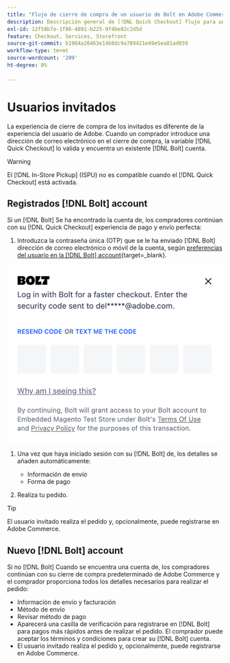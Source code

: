 ```yaml
---
title: "Flujo de cierre de compra de un usuario de Bolt en Adobe Commerce"
description: Descripción general de [!DNL Quick Checkout] flujo para un usuario de Pernos en Adobe Commerce.
exl-id: 12f58b7e-1f86-4891-b225-9f4be82c2d5d
feature: Checkout, Services, Storefront
source-git-commit: b1984a26463e14b8dc9a789421e49e5ea81ad039
workflow-type: tm+mt
source-wordcount: '209'
ht-degree: 0%

---
```


# Usuarios invitados

La experiencia de cierre de compra de los invitados es diferente de la experiencia del usuario de Adobe. Cuando un comprador introduce una dirección de correo electrónico en el cierre de compra, la variable [!DNL Quick Checkout] lo valida y encuentra un existente [!DNL Bolt] cuenta.

>[!WARNING]
>
> El [!DNL In-Store Pickup] (ISPU) no es compatible cuando el [!DNL Quick Checkout] está activada.

## Registrados [!DNL Bolt] account

Si un [!DNL Bolt] Se ha encontrado la cuenta de, los compradores continúan con su [!DNL Quick Checkout] experiencia de pago y envío perfecta:

1. Introduzca la contraseña única (OTP) que se le ha enviado [!DNL Bolt] dirección de correo electrónico o móvil de la cuenta, según [preferencias del usuario en la [!DNL Bolt] account](https://help.bolt.com/shoppers/account/account-settings/#how-to-set-preferred-login-method){target=_blank}.

![Ventana emergente OTP](assets/new-logo-otp-email.png)

1. Una vez que haya iniciado sesión con su [!DNL Bolt] de, los detalles se añaden automáticamente:

   - Información de envío
   - Forma de pago

1. Realiza tu pedido.

>[!TIP]
>
> El usuario invitado realiza el pedido y, opcionalmente, puede registrarse en Adobe Commerce.

## Nuevo [!DNL Bolt] account

Si no [!DNL Bolt] Cuando se encuentra una cuenta de, los compradores continúan con su cierre de compra predeterminado de Adobe Commerce y el comprador proporciona todos los detalles necesarios para realizar el pedido:

- Información de envío y facturación
- Método de envío
- Revisar método de pago
- Aparecerá una casilla de verificación para registrarse en [!DNL Bolt] para pagos más rápidos antes de realizar el pedido. El comprador puede aceptar los términos y condiciones para crear su [!DNL Bolt] cuenta.
- El usuario invitado realiza el pedido y, opcionalmente, puede registrarse en Adobe Commerce.
